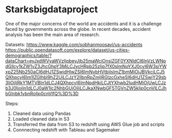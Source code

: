 # Starksbigdataproject

One of the major concerns of the world are accidents and it is a challenge faced by governments across the globe. In recent decades, accident analysis has been the main area of research.

Datasets:
https://www.kaggle.com/sobhanmoosavi/us-accidents
https://public.opendatasoft.com/explore/dataset/us-cities-demographics/table/?dataChart=eyJxdWVyaWVzIjpbeyJjb25maWciOnsiZGF0YXNldCI6InVzLWNpdGllcy1kZW1vZ3JhcGhpY3MiLCJvcHRpb25zIjp7fX0sImNoYXJ0cyI6W3siYWxpZ25Nb250aCI6dHJ1ZSwidHlwZSI6ImNvbHVtbiIsImZ1bmMiOiJBVkciLCJ5QXhpcyI6Im1lZGlhbl9hZ2UiLCJzY2llbnRpZmljRGlzcGxheSI6dHJ1ZSwiY29sb3IiOiIjRkY1MTVBIn1dLCJ4QXhpcyI6ImNpdHkiLCJtYXhwb2ludHMiOjUwLCJzb3J0IjoiIn1dLCJ0aW1lc2NhbGUiOiIiLCJkaXNwbGF5TGVnZW5kIjp0cnVlLCJhbGlnbk1vbnRoIjp0cnVlfQ%3D%3D


Steps:
1) Cleaned data using Pandas
2) Loaded cleaned data in S3
3) Transferred the data from S3 to redshift using AWS Glue job and scripts
4) Connnecting redshift with Tableau and Sagemaker
